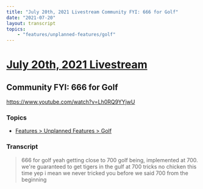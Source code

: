 ```yaml
---
title: "July 20th, 2021 Livestream Community FYI: 666 for Golf"
date: "2021-07-20"
layout: transcript
topics:
    - "features/unplanned-features/golf"
---
```

# [July 20th, 2021 Livestream](../2021-07-20.md)
## Community FYI: 666 for Golf
https://www.youtube.com/watch?v=Lh0RQ9YYjwU

### Topics
* [Features > Unplanned Features > Golf](../topics/features/unplanned-features/golf.md)

### Transcript

> 666 for golf yeah getting close to 700 golf being, implemented at 700. we're guaranteed to get tigers in the gulf at 700 tricks no chicken this time yep i mean we never tricked you before we said 700 from the beginning
